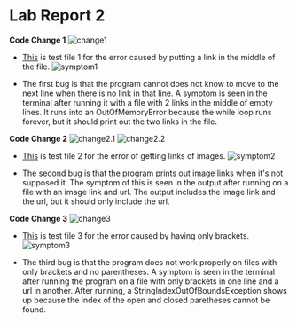 # Lab Report 2

**Code Change 1**
![change1](https://user-images.githubusercontent.com/103210217/165003380-0198c2ee-bd1a-4ee4-9b29-2709e2b7760d.png)
- [This](https://github.com/aejiang/markdown-parser/blob/main/test-file-link-mid.md) is test file 1 for the error caused by putting a link in the middle of the file.
![symptom1](https://user-images.githubusercontent.com/103210217/165024258-e4c70434-3959-443b-83e8-8bf5e7935b1f.png)

- The first bug is that the program cannot does not know to move to the next line when there is no link in that line. A symptom is seen in the terminal after running it with a file with 2 links in the middle of empty lines. It runs into an OutOfMemoryError because the while loop runs forever, but it should print out the two links in the file. 


**Code Change 2**
![change2.1](https://user-images.githubusercontent.com/103210217/165023263-7832e19b-52e9-4c86-905b-be46f70e6643.png)
![change2.2](https://user-images.githubusercontent.com/103210217/165023304-2d895e06-fe52-4f66-9c17-c9dfc12b952a.png)
- [This](https://github.com/aejiang/markdown-parser/blob/main/test-file-Img.md) is test file 2 for the error of getting links of images. 
![symptom2](https://user-images.githubusercontent.com/103210217/165022847-e0d1f905-3c34-4a9d-8132-dfb93d890d48.png)

- The second bug is that the program prints out image links when it's not supposed it. The symptom of this is seen in the output after running on a file with an image link and url. The output includes the image link and the url, but it should only include the url.  



**Code Change 3**
![change3](https://user-images.githubusercontent.com/103210217/165025715-b34e79be-111a-4013-8ca8-9b01836866ec.png)
- [This](https://github.com/aejiang/markdown-parser/blob/main/test-file-onlyBrackets.md) is test file 3 for the error caused by having only brackets.
![symptom3](https://user-images.githubusercontent.com/103210217/165025172-a2f05617-3e67-4951-86f4-536a24f7d8e2.png)

- The third bug is that the program does not work properly on files with only brackets and no parentheses. A symptom is seen in the terminal after running the program on a file with only brackets in one line and a url in another. After running, a StringIndexOutOfBoundsException shows up because the index of the open and closed paretheses cannot be found. 
